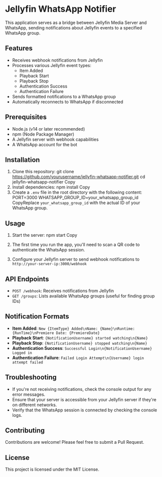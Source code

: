 # Jellyfin WhatsApp Notifier

This application serves as a bridge between Jellyfin Media Server and WhatsApp, sending notifications about Jellyfin events to a specified WhatsApp group.

## Features

- Receives webhook notifications from Jellyfin
- Processes various Jellyfin event types:
  - Item Added
  - Playback Start
  - Playback Stop
  - Authentication Success
  - Authentication Failure
- Sends formatted notifications to a WhatsApp group
- Automatically reconnects to WhatsApp if disconnected

## Prerequisites

- Node.js (v14 or later recommended)
- npm (Node Package Manager)
- A Jellyfin server with webhook capabilities
- A WhatsApp account for the bot

## Installation

1. Clone this repository:
git clone https://github.com/yourusername/jellyfin-whatsapp-notifier.git
cd jellyfin-whatsapp-notifier
Copy
2. Install dependencies:
npm install
Copy
3. Create a `.env` file in the root directory with the following content:
PORT=3000
WHATSAPP_GROUP_ID=your_whatsapp_group_id
CopyReplace `your_whatsapp_group_id` with the actual ID of your WhatsApp group.

## Usage

1. Start the server:
npm start
Copy
2. The first time you run the app, you'll need to scan a QR code to authenticate the WhatsApp session.

3. Configure your Jellyfin server to send webhook notifications to `http://your-server-ip:3000/webhook`

## API Endpoints

- `POST /webhook`: Receives notifications from Jellyfin
- `GET /groups`: Lists available WhatsApp groups (useful for finding group IDs)

## Notification Formats

- **Item Added**: `New {ItemType} Added\nName: {Name}\nRuntime: {RunTime}\nPremiere Date: {PremiereDate}`
- **Playback Start**: `{NotificationUsername} started watching\n{Name}`
- **Playback Stop**: `{NotificationUsername} stopped watching\n{Name}`
- **Authentication Success**: `Successful Login\n{NotificationUsername} Logged in`
- **Authentication Failure**: `Failed Login Attempt\n{Username} login attempt failed`

## Troubleshooting

- If you're not receiving notifications, check the console output for any error messages.
- Ensure that your server is accessible from your Jellyfin server if they're on different networks.
- Verify that the WhatsApp session is connected by checking the console logs.

## Contributing

Contributions are welcome! Please feel free to submit a Pull Request.

## License

This project is licensed under the MIT License.
